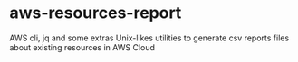 # aws-resources-report
AWS cli, jq and some extras Unix-likes utilities to generate csv reports files about existing resources in AWS Cloud

